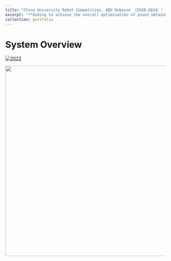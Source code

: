 ```yaml
---
title: "China University Robot Competition, ABU Robocon （2020-2024）"
excerpt: "**Aiming to achieve the overall optimization of poses obtained from multi-view scanning.**<br/><img src='/images/papers/system.png' width='600'>"
collection: portfolio
---
```


System Overview
======
[![2022]({../images/activities/cover2022.png})]({https://youtu.be/amIw_MO6aQk} "2022")
<div align=center>
 <img src="/images/papers/exp.png" width="600" />
</div>
